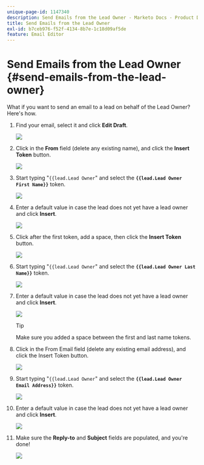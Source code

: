 ```yaml
---
unique-page-id: 1147340
description: Send Emails from the Lead Owner - Marketo Docs - Product Documentation
title: Send Emails from the Lead Owner
exl-id: b7ceb976-f52f-4134-8b7e-1c18d09af5de
feature: Email Editor
---
```

# Send Emails from the Lead Owner {#send-emails-from-the-lead-owner}

What if you want to send an email to a lead on behalf of the Lead Owner?  Here's how.

1. Find your email, select it and click **Edit Draft**.

   ![](assets/one.png)

1. Click in the **From** field (delete any existing name), and click the **Insert Token** button.

   ![](assets/two.png)

1. Start typing "`{{lead.Lead Owner`" and select the **`{{lead.Lead Owner First Name}}`** token.

   ![](assets/image2014-9-11-13-3a7-3a43.png)

1. Enter a default value in case the lead does not yet have a lead owner and click **Insert**.

   ![](assets/image2014-9-11-13-3a7-3a58.png)

1. Click after the first token, add a space, then click the **Insert Token** button.

   ![](assets/five.png)

1. Start typing "`{{lead.Lead Owner`" and select the **`{{lead.Lead Owner Last Name}}`** token.

   ![](assets/image2014-9-11-13-3a8-3a24.png)

1. Enter a default value in case the lead does not yet have a lead owner and click **Insert**.

   ![](assets/image2014-9-11-13-3a8-3a39.png)

   >[!TIP]
   >
   >Make sure you added a space between the first and last name tokens.

1. Click in the From Email field (delete any existing email address), and click the Insert Token button.

   ![](assets/eight.png)

1. Start typing "`{{lead.Lead Owner`" and select the **`{{lead.Lead Owner Email Address}}`** token.

   ![](assets/image2014-9-11-13-3a9-3a33.png)

1. Enter a default value in case the lead does not yet have a lead owner and click **Insert**.

   ![](assets/ten.png)

1. Make sure the **Reply-to** and **Subject** fields are populated, and you're done!

   ![](assets/eleven.png)
